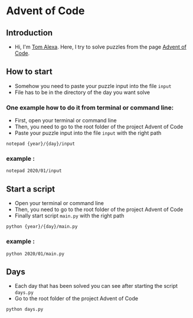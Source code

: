 # Advent of Code

## Introduction
- Hi, I'm [Tom Alexa](https://github.com/tom-alexa). Here, I try to solve puzzles from the page [Advent of Code](https://adventofcode.com/).

## How to start
- Somehow you need to paste your puzzle input into the file `input`
- File has to be in the directory of the day you want solve

### One example how to do it from terminal or command line:
- First, open your terminal or command line
- Then, you need to go to the root folder of the project Advent of Code
- Paste your puzzle input into the file `input` with the right path
```
notepad {year}/{day}/input
```
### example :
```
notepad 2020/01/input
```

## Start a script
- Open your terminal or command line
- Then, you need to go to the root folder of the project Advent of Code
- Finally start script `main.py` with the right path
```
python {year}/{day}/main.py
```
### example :
```
python 2020/01/main.py
```

## Days
- Each day that has been solved you can see after starting the script `days.py`
- Go to the root folder of the project Advent of Code
```
python days.py
```

